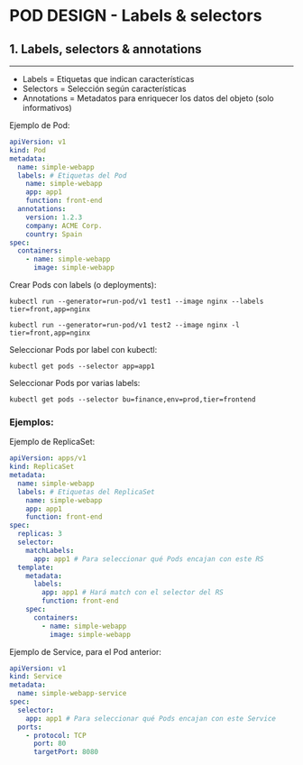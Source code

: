 # POD DESIGN - Labels & selectors

## **1. Labels, selectors & annotations**
---

- Labels = Etiquetas que indican características
- Selectors = Selección según características
- Annotations = Metadatos para enriquecer los datos del objeto (solo informativos)

Ejemplo de Pod:
```yaml
apiVersion: v1
kind: Pod
metadata:
  name: simple-webapp
  labels: # Etiquetas del Pod
    name: simple-webapp
    app: app1
    function: front-end
  annotations:
    version: 1.2.3
    company: ACME Corp.
    country: Spain
spec:
  containers:
    - name: simple-webapp
      image: simple-webapp
```

Crear Pods con labels (o deployments):

`kubectl run --generator=run-pod/v1 test1 --image nginx --labels tier=front,app=nginx`

`kubectl run --generator=run-pod/v1 test2 --image nginx -l tier=front,app=nginx`

Seleccionar Pods por label con kubectl:

`kubectl get pods --selector app=app1`

Seleccionar Pods por varias labels:

`kubectl get pods --selector bu=finance,env=prod,tier=frontend`

### Ejemplos:

Ejemplo de ReplicaSet:
```yaml
apiVersion: apps/v1
kind: ReplicaSet
metadata:
  name: simple-webapp
  labels: # Etiquetas del ReplicaSet
    name: simple-webapp
    app: app1
    function: front-end
spec:
  replicas: 3
  selector:
    matchLabels:
      app: app1 # Para seleccionar qué Pods encajan con este RS
  template:
    metadata:
      labels:
        app: app1 # Hará match con el selector del RS
        function: front-end
    spec:
      containers:
        - name: simple-webapp
          image: simple-webapp
```
Ejemplo de Service, para el Pod anterior:
```yaml
apiVersion: v1
kind: Service
metadata:
  name: simple-webapp-service
spec:
  selector:
    app: app1 # Para seleccionar qué Pods encajan con este Service
  ports:
    - protocol: TCP
      port: 80
      targetPort: 8080
